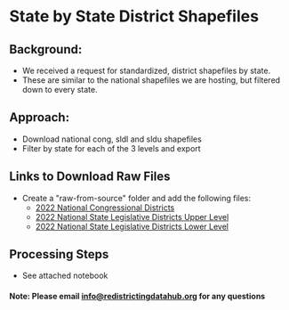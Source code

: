 # State by State District Shapefiles

## Background:
- We received a request for standardized, district shapefiles by state.
- These are similar to the national shapefiles we are hosting, but filtered down to every state.

## Approach:
- Download national cong, sldl and sldu shapefiles
- Filter by state for each of the 3 levels and export

## Links to Download Raw Files
- Create a "raw-from-source" folder and add the following files:
    - [2022 National Congressional Districts](https://redistrictingdatahub.org/dataset/national-congressional-districts-for-2022/)
    - [2022 National State Legislative Districts Upper Level](https://redistrictingdatahub.org/dataset/national-state-legislative-upper-house-districts-for-2022/)
    - [2022 National State Legislative Districts Lower Level](https://redistrictingdatahub.org/dataset/national-state-legislative-lower-house-districts-for-2022/)
   
## Processing Steps
- See attached notebook

#### Note: Please email info@redistrictingdatahub.org for any questions
